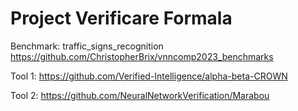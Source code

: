 # Project Verificare Formala

Benchmark: traffic_signs_recognition https://github.com/ChristopherBrix/vnncomp2023_benchmarks

Tool 1: https://github.com/Verified-Intelligence/alpha-beta-CROWN

Tool 2: https://github.com/NeuralNetworkVerification/Marabou
